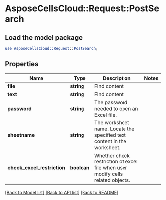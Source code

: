 # AsposeCellsCloud::Request::PostSearch 

## Load the model package
```perl
use AsposeCellsCloud::Request::PostSearch;
```

## Properties
Name | Type | Description | Notes
------------ | ------------- | ------------- | -------------
**file** | **string** | Find content |
**text** | **string** | Find content |
**password** | **string** | The password needed to open an Excel file. |
**sheetname** | **string** | The worksheet name. Locate the specified text content in the worksheet. |
**check_excel_restriction** | **boolean** | Whether check restriction of excel file when user modify cells related objects. |  

[[Back to Model list]](../README.md#documentation-for-requests) [[Back to API list]](../README.md#documentation-for-api-endpoints) [[Back to README]](../README.md)

